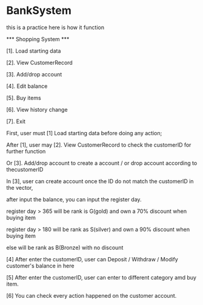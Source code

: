 # BankSystem
this is a practice
here is how it function

*** Shopping System ***

[1]. Load starting data

[2]. View CustomerRecord

[3]. Add/drop account

[4]. Edit balance

[5]. Buy items

[6]. View history change

[7]. Exit


First, user must [1] Load starting data before doing any action;

After [1], user may [2]. View CustomerRecord to check the customerID for further function

Or [3]. Add/drop account to create a account / or drop account according to thecustomerID



In [3], user can create account once the ID do not match the customerID in the vector,

after input the balance, you can input the register day.

register day > 365 will be rank is G(gold) and own a 70% discount when buying item

register day > 180 will be rank as S(silver) and own a 90% discount when buying item

else will be rank as B(Bronze) with no discount


[4] After enter the customerID, user can Deposit / Withdraw / Modify customer's balance in here

[5] After enter the customerID, user can enter to different category amd buy item. 

[6] You can check every action happened on the customer account.
